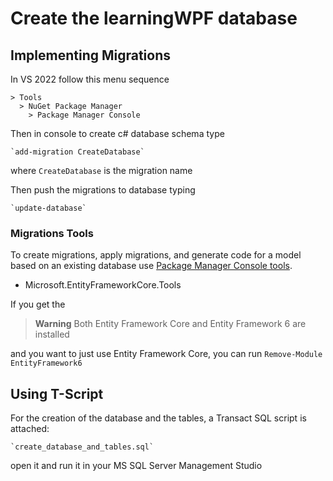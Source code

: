 ﻿# Create the learningWPF database 

## Implementing Migrations

In VS 2022 follow this menu sequence

    > Tools
      > NuGet Package Manager 
        > Package Manager Console

Then in console to create c# database schema type

    `add-migration CreateDatabase`

where `CreateDatabase` is the migration name

Then push the migrations to database typing

    `update-database`

### Migrations Tools
To create migrations, apply migrations, and generate code for a model based on an existing database use [Package Manager Console tools](https://docs.microsoft.com/en-us/ef/core/cli/powershell).
- Microsoft.EntityFrameworkCore.Tools

If you get the

> **Warning**
> Both Entity Framework Core and Entity Framework 6 are installed

and you want to just use Entity Framework Core, you can run `Remove-Module EntityFramework6`

## Using T-Script

For the creation of the database and the tables, a Transact SQL script is attached:

    `create_database_and_tables.sql`

open it and run it in your MS SQL Server Management Studio

